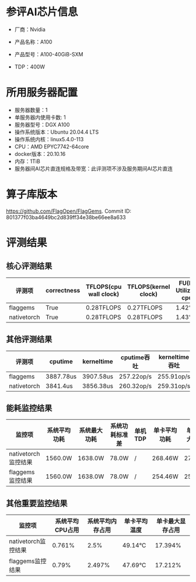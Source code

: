# 参评AI芯片信息

* 厂商：Nvidia

* 产品名称：A100
* 产品型号：A100-40GiB-SXM
* TDP：400W

# 所用服务器配置

* 服务器数量：1
* 单服务器内使用卡数: 1
* 服务器型号：DGX A100
* 操作系统版本：Ubuntu 20.04.4 LTS
* 操作系统内核：linux5.4.0-113
* CPU：AMD EPYC7742-64core
* docker版本：20.10.16
* 内存：1TiB
* 服务器间AI芯片直连规格及带宽：此评测项不涉及服务期间AI芯片直连

# 算子库版本

https://github.com/FlagOpen/FlagGems. Commit ID: 801377f03ba4649bc2d839ff34e38be66ee8a633

# 评测结果

## 核心评测结果

| 评测项  | correctness | TFLOPS(cpu wall clock) | TFLOPS(kernel clock) | FU(FLOPS Utilization)-cputime | FU-kerneltime |
| ---- | -------------- | -------------- | ------------ | ------ | ----- |
| flaggems | True    | 0.28TFLOPS       | 0.27TFLOPS        | 1.42% | 1.41% |
| nativetorch | True    | 0.28TFLOPS      | 0.28TFLOPS      | 1.43%      | 1.43%    |

## 其他评测结果

| 评测项  | cputime | kerneltime | cputime吞吐 | kerneltime吞吐 | 无预热时延 | 预热后时延 |
| ---- | -------------- | -------------- | ------------ | ------------ | -------------- | -------------- | 
| flaggems | 3887.78us       | 3907.58us        | 257.22op/s | 255.91op/s | 1484714.41us | 3996.16us |
| nativetorch | 3841.4us       | 3856.38us        | 260.32op/s | 259.31op/s | 20411.28us | 3862.64us |

## 能耗监控结果

| 监控项  | 系统平均功耗  | 系统最大功耗  | 系统功耗标准差 | 单机TDP | 单卡平均功耗 | 单卡最大功耗 | 单卡功耗标准差 | 单卡TDP |
| ---- | ------- | ------- | ------- | ----- | ------------ | ------------ | ------------- | ----- |
| nativetorch监控结果 | 1560.0W | 1638.0W | 78.0W   | /     | 268.46W       | 273.0W      | 3.81W        | 400W  |
| flaggems监控结果 | 1560.0W | 1638.0W | 78.0W   | /     | 254.46W       | 257.0W      | 3.33W        | 400W  |

## 其他重要监控结果

| 监控项  | 系统平均CPU占用 | 系统平均内存占用 | 单卡平均温度 | 单卡最大显存占用 |
| ---- | --------- | -------- | ------------ | -------------- |
| nativetorch监控结果 | 0.761%    | 2.5%   | 49.14°C       | 17.394%        |
| flaggems监控结果 | 0.79%    | 2.497%   | 47.69°C       | 17.212%        |
